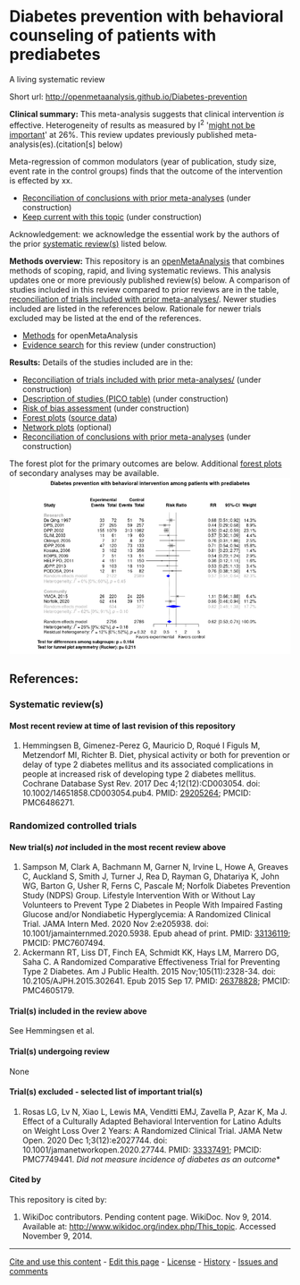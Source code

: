 Diabetes prevention with behavioral counseling of patients with prediabetes
============================================
A living systematic review

Short url: http://openmetaanalysis.github.io/Diabetes-prevention

**Clinical summary:** This meta-analysis suggests that clinical intervention *is* effective. Heterogeneity of results as measured by I<sup>2</sup> '[might not be important](http://handbook-5-1.cochrane.org/chapter_9/9_5_2_identifying_and_measuring_heterogeneity.htm)' at 26%. This review updates previously published meta-analysis(es).(citation[s] below)

Meta-regression of common modulators (year of publication, study size, event rate in the control groups) finds that the outcome of the intervention is effected by xx.
* [Reconciliation of conclusions with prior meta-analyses](files/reconciliation-tables/Reconciliation%20of%20conclusions.pdf) (under construction)
* [Keep current with this topic](files/searching/Keep-up.md) (under construction)

Acknowledgement: we acknowledge the essential work by the authors of the prior [systematic review(s)](#systematic-reviews) listed below.

**Methods overview:** This repository is an [openMetaAnalysis](https://openmetaanalysis.github.io/) that combines methods of scoping, rapid, and living systematic reviews.  This analysis updates one or more previously published review(s) below. A comparison of studies included in this review compared to prior reviews are in the table, [reconciliation of trials included with prior meta-analyses/](files/reconciliation-tables/Reconciliation%20of%20studies.pdf). Newer studies included are listed in the references below. Rationale for newer trials excluded may be listed at the end of the references. 
* [Methods](http://openmetaanalysis.github.io/methods.html) for openMetaAnalysis
* [Evidence search](files/searching/evidence-search.md) for this review (under construction)

**Results:** Details of the studies included are in the:
* [Reconciliation of trials included with prior meta-analyses/](files/reconciliation-tables/Reconciliation%20of%20studies.pdf) (under construction)
* [Description of studies (PICO table)](files/study-details/table-pico.pdf) (under construction)
* [Risk of bias assessment](files/study-details/table-bias.pdf) (under construction)
* [Forest plots](../master/files/forest-plots) ([source data](files/data))
* [Network plots](../master/files/network) (optional)
* [Reconciliation of conclusions with prior meta-analyses](files/reconciliation-tables/Reconciliation%20of%20conclusions.pdf) (under construction)

The forest plot for the primary outcomes are below. Additional [forest plots](files/forest-plots) of secondary analyses may be available. 
![Principle results](files/forest-plots/Outcome-Primary.png)
<!--
The meta-regression for the primary outcomes are below. Additional [meta-regressions](files/metaregression) of secondary analyses may be available. 
![Principle results for benefit](files/metaregression/Outcome-Primary.png "Principle results for benefit]")

The GRADE Profile is below. ![GRADE Profile](files/GRADE-profiles/Summary-of-findings-table.png "GRADE Profile")
-->
References:
----------------------------------

### Systematic review(s)
#### Most recent review at time of last revision of this repository
1. Hemmingsen B, Gimenez-Perez G, Mauricio D, Roqué I Figuls M, Metzendorf MI, Richter B. Diet, physical activity or both for prevention or delay of type 2 diabetes mellitus and its associated complications in people at increased risk of developing type 2 diabetes mellitus. Cochrane Database Syst Rev. 2017 Dec 4;12(12):CD003054. doi: 10.1002/14651858.CD003054.pub4. PMID: [29205264](http://pubmed.gov/29205264); PMCID: PMC6486271.

### Randomized controlled trials
#### New trial(s) *not* included in the most recent review above
1. Sampson M, Clark A, Bachmann M, Garner N, Irvine L, Howe A, Greaves C, Auckland S, Smith J, Turner J, Rea D, Rayman G, Dhatariya K, John WG, Barton G, Usher R, Ferns C, Pascale M; Norfolk Diabetes Prevention Study (NDPS) Group. Lifestyle Intervention With or Without Lay Volunteers to Prevent Type 2 Diabetes in People With Impaired Fasting Glucose and/or Nondiabetic Hyperglycemia: A Randomized Clinical Trial. JAMA Intern Med. 2020 Nov 2:e205938. doi: 10.1001/jamainternmed.2020.5938. Epub ahead of print. PMID: [33136119](http://pubmed.gov/33136119); PMCID: PMC7607494.
2. Ackermann RT, Liss DT, Finch EA, Schmidt KK, Hays LM, Marrero DG, Saha C. A Randomized Comparative Effectiveness Trial for Preventing Type 2 Diabetes. Am J Public Health. 2015 Nov;105(11):2328-34. doi: 10.2105/AJPH.2015.302641. Epub 2015 Sep 17. PMID: [26378828](http://pubmed.gov/26378828); PMCID: PMC4605179.

#### Trial(s) included in the review above
See Hemmingsen et al.

#### Trial(s) undergoing review
None

#### Trial(s) excluded - selected list of important trial(s)
1. Rosas LG, Lv N, Xiao L, Lewis MA, Venditti EMJ, Zavella P, Azar K, Ma J. Effect of a Culturally Adapted Behavioral Intervention for Latino Adults on Weight Loss Over 2 Years: A Randomized Clinical Trial. JAMA Netw Open. 2020 Dec 1;3(12):e2027744. doi: 10.1001/jamanetworkopen.2020.27744. PMID: [33337491](http://pubmed.gov/33337491); PMCID: PMC7749441. *Did not measure incidence of diabetes as an outcome**

#### Cited by
This repository is cited by:

1. WikiDoc contributors. Pending content page. WikiDoc. Nov 9, 2014. Available at: http://www.wikidoc.org/index.php/This_topic. Accessed November 9, 2014. 

-------------------------------
[Cite and use this content](https://github.com/openMetaAnalysis/openMetaAnalysis.github.io/blob/master/reusing.MD)  - [Edit this page](../../edit/master/README.md) - [License](files/LICENSE.md) - [History](../../commits/master/README.md)  - 
[Issues and comments](../../issues?q=is%3Aboth+is%3Aissue)

